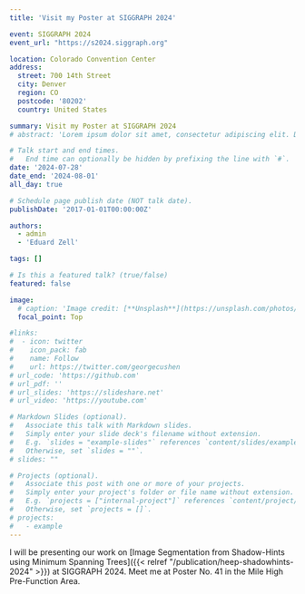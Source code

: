 ```yaml
---
title: 'Visit my Poster at SIGGRAPH 2024'

event: SIGGRAPH 2024
event_url: "https://s2024.siggraph.org"

location: Colorado Convention Center
address:
  street: 700 14th Street
  city: Denver
  region: CO
  postcode: '80202'
  country: United States

summary: Visit my Poster at SIGGRAPH 2024
# abstract: 'Lorem ipsum dolor sit amet, consectetur adipiscing elit. Duis posuere tellusac convallis placerat. Proin tincidunt magna sed ex sollicitudin condimentum. Sed ac faucibus dolor, scelerisque sollicitudin nisi. Cras purus urna, suscipit quis sapien eu, pulvinar tempor diam.'

# Talk start and end times.
#   End time can optionally be hidden by prefixing the line with `#`.
date: '2024-07-28'
date_end: '2024-08-01'
all_day: true

# Schedule page publish date (NOT talk date).
publishDate: '2017-01-01T00:00:00Z'

authors:
  - admin
  - 'Eduard Zell'

tags: []

# Is this a featured talk? (true/false)
featured: false

image:
  # caption: 'Image credit: [**Unsplash**](https://unsplash.com/photos/bzdhc5b3Bxs)'
  focal_point: Top

#links:
#  - icon: twitter
#    icon_pack: fab
#    name: Follow
#    url: https://twitter.com/georgecushen
# url_code: 'https://github.com'
# url_pdf: ''
# url_slides: 'https://slideshare.net'
# url_video: 'https://youtube.com'

# Markdown Slides (optional).
#   Associate this talk with Markdown slides.
#   Simply enter your slide deck's filename without extension.
#   E.g. `slides = "example-slides"` references `content/slides/example-slides.md`.
#   Otherwise, set `slides = ""`.
# slides: ""

# Projects (optional).
#   Associate this post with one or more of your projects.
#   Simply enter your project's folder or file name without extension.
#   E.g. `projects = ["internal-project"]` references `content/project/deep-learning/index.md`.
#   Otherwise, set `projects = []`.
# projects:
#   - example
---
```


I will be presenting our work on [Image Segmentation from Shadow-Hints using Minimum Spanning Trees]({{< relref "/publication/heep-shadowhints-2024" >}}) at SIGGRAPH 2024. Meet me at Poster No. 41 in the Mile High Pre-Function Area.